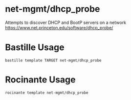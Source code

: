 # net-mgmt/dhcp_probe
Attempts to discover DHCP and BootP servers on a network
https://www.net.princeton.edu/software/dhcp_probe/

# Bastille Usage
```shell
bastille template TARGET net-mgmt/dhcp_probe
```

# Rocinante Usage
```shell
rocinante template net-mgmt/dhcp_probe
```
